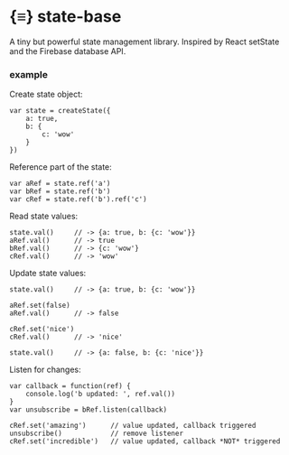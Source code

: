 # {≡} state-base
A tiny but powerful state management library. Inspired by React setState and the Firebase database API.

### example
Create state object:
```
var state = createState({
    a: true,
    b: {
        c: 'wow'
    }
})
```

Reference part of the state:
```
var aRef = state.ref('a')
var bRef = state.ref('b')
var cRef = state.ref('b').ref('c')
```
Read state values:
```
state.val()     // -> {a: true, b: {c: 'wow'}}
aRef.val()      // -> true
bRef.val()      // -> {c: 'wow'}
cRef.val()      // -> 'wow'
```

Update state values:
```
state.val()     // -> {a: true, b: {c: 'wow'}}

aRef.set(false)
aRef.val()      // -> false

cRef.set('nice')
cRef.val()      // -> 'nice'

state.val()     // -> {a: false, b: {c: 'nice'}}
```

Listen for changes:
```
var callback = function(ref) {
    console.log('b updated: ', ref.val())
}
var unsubscribe = bRef.listen(callback)

cRef.set('amazing')      // value updated, callback triggered
unsubscribe()            // remove listener
cRef.set('incredible')   // value updated, callback *NOT* triggered
```
